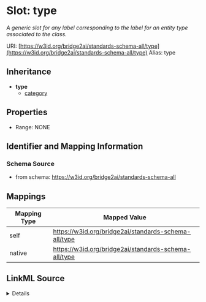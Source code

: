 

# Slot: type 


_A generic slot for any label corresponding to the label for an entity type associated to the class._





URI: [https://w3id.org/bridge2ai/standards-schema-all/type](https://w3id.org/bridge2ai/standards-schema-all/type)
Alias: type


## Inheritance

* **type**
    * [category](category.md)









## Properties

* Range: NONE





## Identifier and Mapping Information







### Schema Source


* from schema: https://w3id.org/bridge2ai/standards-schema-all




## Mappings

| Mapping Type | Mapped Value |
| ---  | ---  |
| self | https://w3id.org/bridge2ai/standards-schema-all/type |
| native | https://w3id.org/bridge2ai/standards-schema-all/type |




## LinkML Source

<details>
```yaml
name: type
description: A generic slot for any label corresponding to the label for an entity
  type associated to the class.
from_schema: https://w3id.org/bridge2ai/standards-schema-all
rank: 1000
domain: NamedThing
alias: type

```
</details>